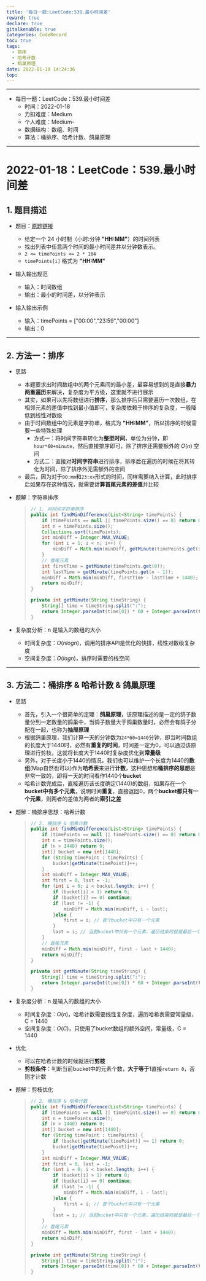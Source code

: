 ```yaml
---
title: '每日一题:LeetCode:539.最小时间差'
reward: true
declare: true
gitalkenable: true
categories: CodeRecord
toc: true
tags:
  - 排序
  - 哈希计数
  - 鸽巢原理
date: 2022-01-18 14:24:36
top:
---
```

---

* 每日一题：LeetCode：539.最小时间差
  * 时间：2022-01-18
  * 力扣难度：Medium
  * 个人难度：Medium-
  * 数据结构：数组、时间
  * 算法：桶排序、哈希计数、鸽巢原理


---

<!-- more -->

# 2022-01-18：LeetCode：539.最小时间差

## 1. 题目描述

* 题目：[原题链接](https://leetcode-cn.com/problems/minimum-time-difference/)

  * 给定一个 24 小时制（小时:分钟 **"HH:MM"**）的时间列表
  * 找出列表中任意两个时间的最小时间差并以分钟数表示。
  * `2 <= timePoints <= 2 * 104`
  * `timePoints[i]` 格式为 **"HH:MM"**

* 输入输出规范

  * 输入：时间数组
  * 输出：最小的时间差，以分钟表示

* 输入输出示例

  * 输入：timePoints = ["00:00","23:59","00:00"]
  * 输出：0
  

---

## 2. 方法一：排序

* 思路

  * 本题要求出时间数组中的两个元素间的最小差，最容易想到的是直接**暴力两重遍历**来解决，复杂度为平方级，这里就不进行展示
  * 其实，如果可以先将数组进行**排序**，那么排序后只需要遍历一次数组，在相邻元素的差值中找到最小值即可，复杂度依赖于排序的复杂度，一般降低到线性对数级
  * 由于时间数组中的元素是字符串，格式为 **"HH:MM"**，所以排序的时候需要一些特殊处理
    * 方式一：将时间字符串转化为**整型时间**，单位为分钟，即`hour*60+minute`，然后直接排序即可，除了排序还需要额外的 $O(n)$ 空间
    * 方式二：直接对**时间字符串**进行排序，排序后在遍历的时候在将其转化为时间，除了排序外无需额外的空间
  * 最后，因为对于`00:mm`和`23:xx`形式的时间，同样需要纳入计算，此时排序后如果存在这种情况，就需要**计算首尾元素的差值**并比较
  
* 题解：字符串排序

  > ```java
  > // 1. 对时间字符串排序
  > public int findMinDifference(List<String> timePoints) {
  >     if (timePoints == null || timePoints.size() == 0) return 0;
  >     int n = timePoints.size();
  >     Collections.sort(timePoints);
  >     int minDiff = Integer.MAX_VALUE;
  >     for (int i = 1; i < n; i++) {
  >         minDiff = Math.min(minDiff, getMinute(timePoints.get(i)) - getMinute(timePoints.get(i - 1)));
  >     }
  >     // 首尾元素
  >     int firstTime = getMinute(timePoints.get(0));
  >     int lastTime = getMinute(timePoints.get(n - 1));
  >     minDiff = Math.min(minDiff, firstTime - lastTime + 1440);
  >     return minDiff;
  > }
  > 
  > private int getMinute(String timeString) {
  >     String[] time = timeString.split(":");
  >     return Integer.parseInt(time[0]) * 60 + Integer.parseInt(time[1]);
  > }
  > ```

* 复杂度分析：n 是输入的数组的大小

  * 时间复杂度：$O(nlogn)$，调用的排序API是优化的快排，线性对数级复杂度
  * 空间复杂度：$O(logn)$，排序时需要的栈空间

---

## 3. 方法二：桶排序 & 哈希计数 & 鸽巢原理

* 思路

  * 首先，引入一个很简单的定理：**鸽巢原理**，该原理描述的是一定的鸽子数量分到一定数量的鸽巢中，当鸽子数量大于鸽巢数量时，必然会有鸽子分配在一起，也称为**抽屉原理**
  * 根据鸽巢原理，我们计算一天的分钟数为`24*60=1440`分钟，即当时间数组的长度大于1440时，必然有**重复的时间**，时间差一定为0，可以通过该原理进行剪枝，这就将长度大于1440时复杂度优化到**常量级**
  * 另外，对于长度小于1440的情况，我们也可以维护一个长度为1440的**数组**(Map自然也可以)作为**哈希表**来进行**计数**，这种思想和**桶排序的思想**是非常一致的，即将一天的时间看作1440个**bucket**
  * 哈希计数完成后，直接遍历该长度确定(1440)的数组，如果存在一个**bucket中有多个元素**，说明时间**重复**，直接返回0，两个**bucket都只有一个元素**，则两者的差值为两者的**索引之差**

* 题解：桶排序思想：哈希计数

  > ```java
  > // 2. 桶排序 & 哈希计数
  > public int findMinDifference(List<String> timePoints) {
  >     if (timePoints == null || timePoints.size() == 0) return 0;
  >     int n = timePoints.size();
  >     if (n > 1440) return 0;
  >     int[] bucket = new int[1440];
  >     for (String timePoint : timePoints) {
  >         bucket[getMinute(timePoint)]++;
  >     }
  >     int minDiff = Integer.MAX_VALUE;
  >     int first = 0, last = -1;
  >     for (int i = 0; i < bucket.length; i++) {
  >         if (bucket[i] > 1) return 0;
  >         if (bucket[i] == 0) continue;
  >         if (last != -1) {
  >             minDiff = Math.min(minDiff, i - last);
  >         }else {
  >             first = i; // 首个bucket中只有一个元素
  >         }
  >         last = i; // 当前bucket中只有一个元素，遍历结束时就是最后一个只有一个元素的bucket
  >     }
  >     // 首尾元素
  >     minDiff = Math.min(minDiff, first - last + 1440);
  >     return minDiff;
  > }
  > 
  > private int getMinute(String timeString) {
  >     String[] time = timeString.split(":");
  >     return Integer.parseInt(time[0]) * 60 + Integer.parseInt(time[1]);
  > }
  > ```

* 复杂度分析：n 是输入的数组的大小

  * 时间复杂度：$O(n)$，哈希计数需要线性复杂度，遍历哈希表需要常量级，C = 1440
  * 空间复杂度：$O(C)$，只使用了bucket数组的额外空间，常量级，C = 1440

* 优化

  * 可以在哈希计数的时候就进行**剪枝**
  * **剪枝条件**：判断当前bucket中的元素个数，**大于等于**1直接`return 0`，否则才计数

* 题解：剪枝优化

  > ```java
  > // 2. 桶排序 & 哈希计数
  > public int findMinDifference(List<String> timePoints) {
  >     if (timePoints == null || timePoints.size() == 0) return 0;
  >     int n = timePoints.size();
  >     if (n > 1440) return 0;
  >     int[] bucket = new int[1440];
  >     for (String timePoint : timePoints) {
  >         if (bucket[getMinute(timePoint)] >= 1) return 0;
  >         bucket[getMinute(timePoint)]++;
  >     }
  >     int minDiff = Integer.MAX_VALUE;
  >     int first = 0, last = -1;
  >     for (int i = 0; i < bucket.length; i++) {
  >         if (bucket[i] > 1) return 0;
  >         if (bucket[i] == 0) continue;
  >         if (last != -1) {
  >             minDiff = Math.min(minDiff, i - last);
  >         }else {
  >             first = i; // 首个bucket中只有一个元素
  >         }
  >         last = i; // 当前bucket中只有一个元素，遍历结束时就是最后一个只有一个元素的bucket
  >     }
  >     // 首尾元素
  >     minDiff = Math.min(minDiff, first - last + 1440);
  >     return minDiff;
  > }
  > 
  > private int getMinute(String timeString) {
  >     String[] time = timeString.split(":");
  >     return Integer.parseInt(time[0]) * 60 + Integer.parseInt(time[1]);
  > }
  > ```

